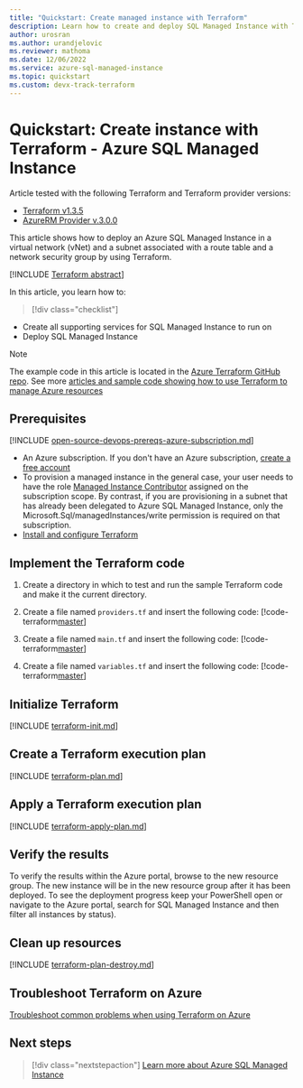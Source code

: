 ```yaml
---
title: "Quickstart: Create managed instance with Terraform"
description: Learn how to create and deploy SQL Managed Instance with Terraform
author: urosran
ms.author: urandjelovic
ms.reviewer: mathoma
ms.date: 12/06/2022
ms.service: azure-sql-managed-instance
ms.topic: quickstart
ms.custom: devx-track-terraform
---
```


# Quickstart: Create instance with Terraform - Azure SQL Managed Instance


Article tested with the following Terraform and Terraform provider versions:

- [Terraform v1.3.5](https://releases.hashicorp.com/terraform/)
- [AzureRM Provider v.3.0.0](https://registry.terraform.io/providers/hashicorp/azurerm/latest/docs)


This article shows how to deploy an Azure SQL Managed Instance in a virtual network (vNet) and a subnet associated with a route table and a network security group by using Terraform.

[!INCLUDE [Terraform abstract](~/../azure-dev-docs-pr/articles/terraform/includes/abstract.md)]

In this article, you learn how to:

> [!div class="checklist"]
* Create all supporting services for SQL Managed Instance to run on
* Deploy SQL Managed Instance


> [!NOTE]
> The example code in this article is located in the [Azure Terraform GitHub repo](https://github.com/Azure/terraform/tree/master/quickstart/101-managed-instance). See more [articles and sample code showing how to use Terraform to manage Azure resources](/azure/terraform)

## Prerequisites

[!INCLUDE [open-source-devops-prereqs-azure-subscription.md](~/../azure-dev-docs-pr/articles/includes/open-source-devops-prereqs-azure-subscription.md)]

- An Azure subscription. If you don't have an Azure subscription, [create a free account](https://azure.microsoft.com/free/)
- To provision a managed instance in the general case, your user needs to have the role [Managed Instance Contributor](https://learn.microsoft.com/azure/role-based-access-control/built-in-roles/databases#sql-managed-instance-contributor) assigned on the subscription scope. By contrast, if you are provisioning in a subnet that has already been delegated to Azure SQL Managed Instance, only the Microsoft.Sql/managedInstances/write permission is required on that subscription.
- [Install and configure Terraform](/azure/developer/terraform/quickstart-configure)

## Implement the Terraform code

1. Create a directory in which to test and run the sample Terraform code and make it the current directory.

2. Create a file named `providers.tf` and insert the following code:
   [!code-terraform[master](~/../terraform_scripts/quickstart/101-managed-instance/providers.tf)]

3. Create a file named `main.tf` and insert the following code:
   [!code-terraform[master](~/../terraform_scripts/quickstart/101-managed-instance/main.tf)]

4. Create a file named `variables.tf` and insert the following code:
   [!code-terraform[master](~/../terraform_scripts/quickstart/101-managed-instance/variables.tf)]
   

## Initialize Terraform

[!INCLUDE [terraform-init.md](~/../azure-dev-docs-pr/articles/terraform/includes/terraform-init.md)]

## Create a Terraform execution plan

[!INCLUDE [terraform-plan.md](~/../azure-dev-docs-pr/articles/terraform/includes/terraform-plan.md)]

## Apply a Terraform execution plan

[!INCLUDE [terraform-apply-plan.md](~/../azure-dev-docs-pr/articles/terraform/includes/terraform-apply-plan.md)]

## Verify the results

To verify the results within the Azure portal, browse to the new resource group. The new instance will be in the new resource group after it has been deployed. To see the deployment progress keep your PowerShell open or navigate to the Azure portal, search for SQL Managed Instance and then
filter all instances by status). 

## Clean up resources

[!INCLUDE [terraform-plan-destroy.md](~/../azure-dev-docs-pr/articles/terraform/includes/terraform-plan-destroy.md)]

## Troubleshoot Terraform on Azure

[Troubleshoot common problems when using Terraform on Azure](/azure/developer/terraform/troubleshoot)

## Next steps

> [!div class="nextstepaction"]
> [Learn more about Azure SQL Managed Instance](index.yml)
